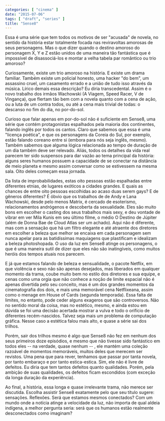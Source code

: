 ```yaml
---
categories: [ "cinema" ]
date: "2015-07-06"
tags: [ "draft", "series" ]
title: "Sense8"
---
```

Essa é uma série que tem todos os motivos de ser "acusada" de novela,
no sentido da história estar totalmente focada nas reviravoltas
amorosas de seus personagens. Mas o que dizer quando o destino amoroso
do personagem X, Y e Z estão unidos de uma maneira tão fantástica que
é impossível de disassociá-los e montar a velha tabela par romântico
ou trio amoroso?

Curiosamente, existe um trio amoroso na história. E existe um drama
familiar. Também existe um policial honesto, uma hacker "do bem", um
assassino cruel, um casamento errado e a união de tudo isso através da
música. Lírico demais essa descrição? Eu diria transcedental. Assim
é o novo trabalho dos irmãos Wachowski (A Viagem, Speed Racer, V
de Vingança), que flertam tão bem com a novela quanto com a cena de
ação, ou a luta de um contra todos, ou até a cena mais trivial de
todas: o descanso no fim do dia, no por-do-sol.

Curioso que falar apenas em por-do-sol não é suficiente em Sense8,
uma série que contém protagonistas espalhados pela maioria dos
continentes, falando inglês por todos os cantos. Claro que sabemos que
essa é uma "licença poética", e que os personagens da Coreia do Sul,
por exemplo, estão falando coreano entre si (embora para nós seja
inglês, mesmo). Também sabemos que alguma lógica relacionada ao
tempo de duração de um dia também deve ser relevado. Aliás, todos
os detalhes da vida real parecem ter sido suspensos para dar vazão ao
tema principal da história: alguns seres humanos possuem a capacidade
de se conectar na distância de meio planeta e mesmo assim conversar
como se estivessem na mesma sala. Oito deles começam essa jornada.

Da lista de improbabilidades, estas oito pessoas estão espalhadas
entre diferentes etnias, de lugares exóticos a cidades grandes. E
quais as chances de entre oito pessoas escolhidas ao acaso duas serem
gays? E de gêneros diferentes? É óbvio que os trabalhos de de Andy
e Lana Wachowski, desde pelo menos Matrix, é cercado de esoterismo,
relacionamentos andrógenos e descoberta da sexualidade. Eles são muito
bons em escolher o casting dos seus trabalhos mais sexy, e deu vontade
de vibrar em ver Mila Kunis em seu último filme, o médio O Destino de
Júpiter (além de Donna Bae de Cloud Atlas ser um achado). Aqui não
é diferente, mas com a sensação que há um filtro elegante e até
atraente dos diretores em escolher a beleza que melhor se encaixa em
cada personagem sem nunca apelar para as batidíssimas maquiagens que
plastificam e idealizam a beleza photoshopada. O uso da luz em Sense8
atinge os personagens, o que é uma maneira sutil de dizer que eles não
são inatingíveis, como muitos heróis dos tempos atuais nos parecem.

E já que estamos falando de beleza e sensualidade, o pacote Netflix,
em que violência e sexo não são apenas desejados, mas liberados em
qualquer momento da trama, coube muito bem no estilo dos diretores
e sua equipe, e cenas como uma orgia que não conhece a noção de
limite espacial não é apenas divertida pelo seu conceito, mas é um
dos grandes momentos da cinematografia dos dois, e mais uma memorável
cena Netflixeana, assim como o menage em House of Cards (segunda
temporada). Essa falta de limites, no entanto, pode ceder alguns exageros
que são controversos. Não no sentido moral da coisa, mas no estético,
mesmo, e ainda estou em dúvida se foi uma decisão acertada mostrar a
vulva e todo o orifício de diferentes recém-nascidos. Talvez seja mais
um problema de computação gráfica. Nesse caso a estética falou mais
alto, e quase a série sai dos trilhos.

Porém, sair dos trilhos mesmo é algo que Sense8 não fez em nenhum
dos seus primeiros doze episódios, e mesmo que não tivesse sido
fantástico em todos eles -- na verdade, quase nenhum -- , ele mantém uma
coleção razoável de momentos memoráveis, muitos deles que merecem ser
revistos. Uma pena que para rever, tenhamos que passar por tanta novela,
por tanto embaraço e por tanto estica-estica. Sim, ele não é livre de
defeitos. Eu diria que tem tantos defeitos quanto qualidades. Porém,
pela ambição de suas qualidades, os defeitos ficam escondidos (com
exceção da longa duração da experiência).

Ao final, a história, essa longa e quase irrelevante trama, não merece
ser discutida. Escolha assistir Sense8 exatamente pelo que seu título
sugere: sensações. Reflexões. Será que estamos mesmos conectados? Com
um mundo onde a notícia atinge a velocidade da luz, não importa de
qual aldeia indígena, a melhor pergunta seria: será que os humanos
estão realmente desconectados como imaginam?
